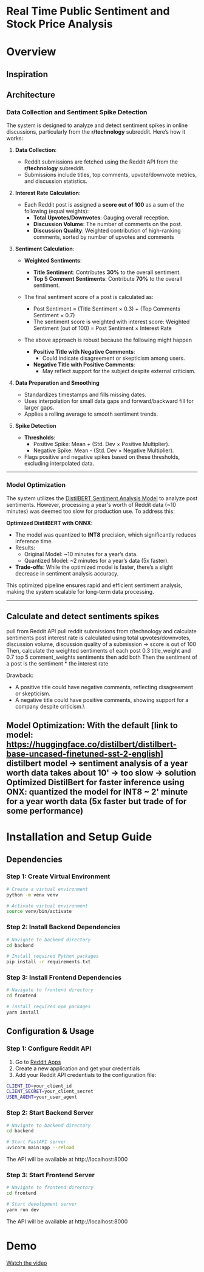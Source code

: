 # Real Time Public Sentiment and Stock Price Analysis
# Overview
## Inspiration
## Architecture
### Data Collection and Sentiment Spike Detection

The system is designed to analyze and detect sentiment spikes in online discussions, particularly from the **r/technology** subreddit. Here’s how it works:

1. **Data Collection**:
   - Reddit submissions are fetched using the Reddit API from the **r/technology** subreddit.
   - Submissions include titles, top comments, upvote/downvote metrics, and discussion statistics.

2. **Interest Rate Calculation**:
   - Each Reddit post is assigned a **score out of 100** as a sum of the following (equal weights):
     - **Total Upvotes/Downvotes**: Gauging overall reception.
     - **Discussion Volume**: The number of comments on the post.
     - **Discussion Quality**: Weighted contribution of high-ranking comments, sorted by number of upvotes and comments

3. **Sentiment Calculation**:
   - **Weighted Sentiments**:
     - **Title Sentiment**: Contributes **30%** to the overall sentiment.
     - **Top 5 Comment Sentiments**: Contribute **70%** to the overall sentiment.
    
   - The final sentiment score of a post is calculated as:  
     - Post Sentiment = (Title Sentiment × 0.3) + (Top Comments Sentiment × 0.7) 
     - The sentiment score is weighted with interest score:  Weighted Sentiment (out of 100) = Post Sentiment × Interest Rate 

   - The above approach is robust because the following might happen
     - **Positive Title with Negative Comments**:
        - Could indicate disagreement or skepticism among users.
     - **Negative Title with Positive Comments**:
        - May reflect support for the subject despite external criticism.

4. **Data Preparation and Smoothing**
   - Standardizes timestamps and fills missing dates.
   - Uses interpolation for small data gaps and forward/backward fill for larger gaps.
   - Applies a rolling average to smooth sentiment trends.

5. **Spike Detection**
   - **Thresholds**:
     - Positive Spike: Mean + (Std. Dev × Positive Multiplier).
     - Negative Spike: Mean - (Std. Dev × Negative Multiplier).
   - Flags positive and negative spikes based on these thresholds, excluding interpolated data.

---
### Model Optimization

The system utilizes the [DistilBERT Sentiment Analysis Model](https://huggingface.co/distilbert/distilbert-base-uncased-finetuned-sst-2-english) to analyze post sentiments. However, processing a year's worth of Reddit data (~10 minutes) was deemed too slow for production use. To address this:

**Optimized DistilBERT with ONNX**:
   - The model was quantized to **INT8** precision, which significantly reduces inference time.
   - Results:
     - Original Model: ~10 minutes for a year’s data.
     - Quantized Model: ~2 minutes for a year’s data (5x faster).
   - **Trade-offs**: While the optimized model is faster, there’s a slight decrease in sentiment analysis accuracy.

This optimized pipeline ensures rapid and efficient sentiment analysis, making the system scalable for long-term data processing.

---
## Calculate and detect sentiments spikes
pull from Reddit API
pull reddit submissions from r/technology and calculate sentiments
post interest rate is calculated using total upvotes/downvotes, discussion volume, discussion quality of a submission -> score is out of 100
Then, calculate the weighted sentiments of each post 0.3 title_weight and 0.7 top 5 comment_weights sentiments then add both
Then the sentiment of a post is the sentiment * the interest rate

Drawback:
- A positive title could have negative comments, reflecting disagreement or skepticism.
- A negative title could have positive comments, showing support for a company despite criticism.\

Model Optimization: 
With the default [link to model: https://huggingface.co/distilbert/distilbert-base-uncased-finetuned-sst-2-english] distilbert model
-> sentiment analysis of a year worth data takes about 10' -> too slow
-> solution Optimized DistilBert for faster inference using ONX: quantized the model for INT8  ~ 2' minute for a year worth data (5x faster but trade of for some performance)
---

# Installation and Setup Guide

## Dependencies

### Step 1: Create Virtual Environment
```bash
# Create a virtual environment
python -m venv venv

# Activate virtual environment
source venv/bin/activate
```
### Step 2: Install Backend Dependencies
```bash
# Navigate to backend directory
cd backend

# Install required Python packages
pip install -r requirements.txt
```
### Step 3: Install Frontend Dependencies
```bash
# Navigate to frontend directory  
cd frontend

# Install required npm packages
yarn install
```
## Configuration & Usage

### Step 1: Configure Reddit API
1. Go to [Reddit Apps](https://www.reddit.com/prefs/apps)
2. Create a new application and get your credentials
3. Add your Reddit API credentials to the configuration file:
```bash
CLIENT_ID=your_client_id
CLIENT_SECRET=your_client_secret
USER_AGENT=your_user_agent
```

### Step 2: Start Backend Server
```bash
# Navigate to backend directory
cd backend

# Start FastAPI server
uvicorn main:app --reload
```
The API will be available at http://localhost:8000

### Step 3: Start Frontend Server
```bash
# Navigate to frontend directory
cd frontend

# Start development server
yarn run dev
```
The API will be available at http://localhost:8000

# Demo
[Watch the video](https://youtu.be/8WFTdLFnzp4)



